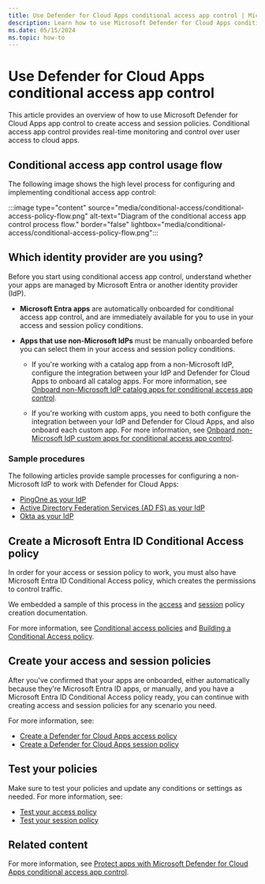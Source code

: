 ```yaml
---
title: Use Defender for Cloud Apps conditional access app control | Microsoft Defender for Cloud Apps
description: Learn how to use Microsoft Defender for Cloud Apps conditional access app control to create access and session policies for real-time monitoring and control over access to cloud apps.
ms.date: 05/15/2024
ms.topic: how-to
---
```


# Use Defender for Cloud Apps conditional access app control

This article provides an overview of how to use Microsoft Defender for Cloud Apps app control to create access and session policies. Conditional access app control provides real-time monitoring and control over user access to cloud apps.

## Conditional access app control usage flow

The following image shows the high level process for configuring and implementing conditional access app control:

:::image type="content" source="media/conditional-access/conditional-access-policy-flow.png" alt-text="Diagram of the conditional access app control process flow." border="false" lightbox="media/conditional-access/conditional-access-policy-flow.png":::

## Which identity provider are you using?

Before you start using conditional access app control, understand whether your apps are managed by Microsoft Entra or another identity provider (IdP).

- **Microsoft Entra apps** are automatically onboarded for conditional access app control, and are immediately available for you to use in your access and session policy conditions.

- **Apps that use non-Microsoft IdPs** must be manually onboarded before you can select them in your access and session policy conditions.

    - If you're working with a catalog app from a non-Microsoft IdP, configure the integration between your IdP and Defender for Cloud Apps to onboard all catalog apps. For more information, see [Onboard non-Microsoft IdP catalog apps for conditional access app control](proxy-deployment-featured-idp.md).

    - If you're working with custom apps, you need to both configure the integration between your IdP and Defender for Cloud Apps, and also onboard each custom app. For more information, see [Onboard non-Microsoft IdP custom apps for conditional access app control](proxy-deployment-any-app-idp.md).

### Sample procedures

The following articles provide sample processes for configuring a non-Microsoft IdP to work with Defender for Cloud Apps:

- [PingOne as your IdP](proxy-idp-pingone.md)
- [Active Directory Federation Services (AD FS) as your IdP](proxy-idp-adfs.md)
- [Okta as your IdP](proxy-idp-okta.md)

## Create a Microsoft Entra ID Conditional Access policy

In order for your access or session policy to work, you must also have Microsoft Entra ID Conditional Access policy, which creates the permissions to control traffic.

We embedded a sample of this process in the [access](access-policy-aad.md) and [session](session-policy-aad.md) policy creation documentation. 

For more information, see [Conditional access policies](/azure/active-directory/conditional-access/overview) and [Building a Conditional Access policy](/entra/identity/conditional-access/concept-conditional-access-policies).

## Create your access and session policies

After you've confirmed that your apps are onboarded, either automatically because they're Microsoft Entra ID apps, or manually, and you have a Microsoft Entra ID Conditional Access policy ready, you can continue with creating access and session policies for any scenario you need.

For more information, see:

- [Create a Defender for Cloud Apps access policy](access-policy-aad.md#create-a-defender-for-cloud-apps-access-policy)
- [Create a Defender for Cloud Apps session policy](session-policy-aad.md#create-a-defender-for-cloud-apps-session-policy)

## Test your policies

Make sure to test your policies and update any conditions or settings as needed. For more information, see:

- [Test your access policy](access-policy-aad.md#test-your-policy)
- [Test your session policy](session-policy-aad.md#test-your-policy)

## Related content

For more information, see [Protect apps with Microsoft Defender for Cloud Apps conditional access app control](proxy-intro-aad.md).